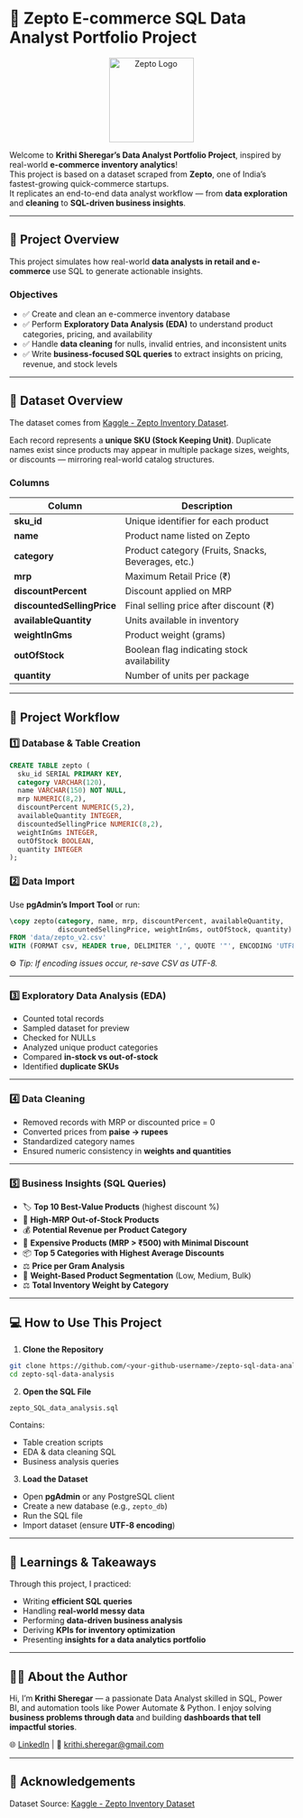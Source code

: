 
# 🛒 Zepto E-commerce SQL Data Analyst Portfolio Project

<p align="center">
  <img src="https://upload.wikimedia.org/wikipedia/commons/0/0f/Zepto_logo.png" alt="Zepto Logo" width="150">
</p>

Welcome to **Krithi Sheregar’s Data Analyst Portfolio Project**, inspired by real-world **e-commerce inventory analytics**!  
This project is based on a dataset scraped from **Zepto**, one of India’s fastest-growing quick-commerce startups.  
It replicates an end-to-end data analyst workflow — from **data exploration** and **cleaning** to **SQL-driven business insights**.

---

## 💜 Project Overview

This project simulates how real-world **data analysts in retail and e-commerce** use SQL to generate actionable insights.  

### **Objectives**
- ✅ Create and clean an e-commerce inventory database  
- ✅ Perform **Exploratory Data Analysis (EDA)** to understand product categories, pricing, and availability  
- ✅ Handle **data cleaning** for nulls, invalid entries, and inconsistent units  
- ✅ Write **business-focused SQL queries** to extract insights on pricing, revenue, and stock levels  

---

## 📁 Dataset Overview

The dataset comes from [Kaggle - Zepto Inventory Dataset](https://www.kaggle.com/datasets/palvinder2006/zepto-inventory-dataset/data?select=zepto_v2.csv).  

Each record represents a **unique SKU (Stock Keeping Unit)**. Duplicate names exist since products may appear in multiple package sizes, weights, or discounts — mirroring real-world catalog structures.

### **Columns**
| Column | Description |
|--------|-------------|
| **sku_id** | Unique identifier for each product |
| **name** | Product name listed on Zepto |
| **category** | Product category (Fruits, Snacks, Beverages, etc.) |
| **mrp** | Maximum Retail Price (₹) |
| **discountPercent** | Discount applied on MRP |
| **discountedSellingPrice** | Final selling price after discount (₹) |
| **availableQuantity** | Units available in inventory |
| **weightInGms** | Product weight (grams) |
| **outOfStock** | Boolean flag indicating stock availability |
| **quantity** | Number of units per package |

---

## 🔧 Project Workflow

### **1️⃣ Database & Table Creation**
```sql
CREATE TABLE zepto (
  sku_id SERIAL PRIMARY KEY,
  category VARCHAR(120),
  name VARCHAR(150) NOT NULL,
  mrp NUMERIC(8,2),
  discountPercent NUMERIC(5,2),
  availableQuantity INTEGER,
  discountedSellingPrice NUMERIC(8,2),
  weightInGms INTEGER,
  outOfStock BOOLEAN,
  quantity INTEGER
);
````

### **2️⃣ Data Import**

Use **pgAdmin’s Import Tool** or run:

```sql
\copy zepto(category, name, mrp, discountPercent, availableQuantity,
            discountedSellingPrice, weightInGms, outOfStock, quantity)
FROM 'data/zepto_v2.csv'
WITH (FORMAT csv, HEADER true, DELIMITER ',', QUOTE '"', ENCODING 'UTF8');
```

⚙️ *Tip: If encoding issues occur, re-save CSV as UTF-8.*

---

### **3️⃣ Exploratory Data Analysis (EDA)**

* Counted total records
* Sampled dataset for preview
* Checked for NULLs
* Analyzed unique product categories
* Compared **in-stock vs out-of-stock**
* Identified **duplicate SKUs**

---

### **4️⃣ Data Cleaning**

* Removed records with MRP or discounted price = 0
* Converted prices from **paise → rupees**
* Standardized category names
* Ensured numeric consistency in **weights and quantities**

---

### **5️⃣ Business Insights (SQL Queries)**

* 🏷️ **Top 10 Best-Value Products** (highest discount %)
* 🚫 **High-MRP Out-of-Stock Products**
* 💰 **Potential Revenue per Product Category**
* 🧾 **Expensive Products (MRP > ₹500) with Minimal Discount**
* 📦 **Top 5 Categories with Highest Average Discounts**
* ⚖️ **Price per Gram Analysis**
* 🧺 **Weight-Based Product Segmentation** (Low, Medium, Bulk)
* ⚖️ **Total Inventory Weight by Category**

---

## 💻 How to Use This Project

1. **Clone the Repository**

```bash
git clone https://github.com/<your-github-username>/zepto-sql-data-analysis.git
cd zepto-sql-data-analysis
```

2. **Open the SQL File**

```bash
zepto_SQL_data_analysis.sql
```

Contains:

* Table creation scripts
* EDA & data cleaning SQL
* Business analysis queries

3. **Load the Dataset**

* Open **pgAdmin** or any PostgreSQL client
* Create a new database (e.g., `zepto_db`)
* Run the SQL file
* Import dataset (ensure **UTF-8 encoding**)

---

## 🧠 Learnings & Takeaways

Through this project, I practiced:

* Writing **efficient SQL queries**
* Handling **real-world messy data**
* Performing **data-driven business analysis**
* Deriving **KPIs for inventory optimization**
* Presenting **insights for a data analytics portfolio**

---

## 👩‍💻 About the Author

Hi, I’m **Krithi Sheregar** — a passionate Data Analyst skilled in SQL, Power BI, and automation tools like Power Automate & Python.
I enjoy solving **business problems through data** and building **dashboards that tell impactful stories**.

🌐 [LinkedIn](https://www.linkedin.com/in/krithi-sheregar) | 📧 [krithi.sheregar@gmail.com](mailto:krithi.sheregar@gmail.com)

---

## 💬 Acknowledgements

Dataset Source: [Kaggle - Zepto Inventory Dataset](https://www.kaggle.com/datasets/palvinder2006/zepto-inventory-dataset/data?select=zepto_v2.csv)
